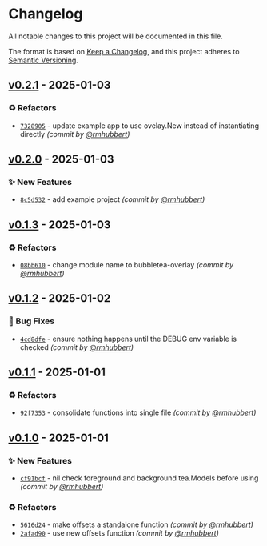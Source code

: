 # Changelog
All notable changes to this project will be documented in this file.

The format is based on [Keep a Changelog](https://keepachangelog.com/en/1.0.0/),
and this project adheres to [Semantic Versioning](https://semver.org/spec/v2.0.0.html).

## [v0.2.1] - 2025-01-03
### :recycle: Refactors
- [`7328905`](https://github.com/rmhubbert/bubbletea-overlay/commit/7328905dd01ae14f2204041a44bc1596f4374377) - update example app to use ovelay.New instead of instantiating directly *(commit by [@rmhubbert](https://github.com/rmhubbert))*


## [v0.2.0] - 2025-01-03
### :sparkles: New Features
- [`8c5d532`](https://github.com/rmhubbert/bubbletea-overlay/commit/8c5d53283915997fb03c37f970a4fb4c2ffe65e5) - add example project *(commit by [@rmhubbert](https://github.com/rmhubbert))*


## [v0.1.3] - 2025-01-03
### :recycle: Refactors
- [`08bb610`](https://github.com/rmhubbert/bubbletea-overlay/commit/08bb6105480106c7cfd4787cb1abdc3c491bdaac) - change module name to bubbletea-overlay *(commit by [@rmhubbert](https://github.com/rmhubbert))*


## [v0.1.2] - 2025-01-02
### :bug: Bug Fixes
- [`4cd8dfe`](https://github.com/rmhubbert/bubble-overlay/commit/4cd8dfe4b9f8759a69bea11bd65669fd772aaefe) - ensure nothing happens until the DEBUG env variable is checked *(commit by [@rmhubbert](https://github.com/rmhubbert))*


## [v0.1.1] - 2025-01-01
### :recycle: Refactors
- [`92f7353`](https://github.com/rmhubbert/bubble-overlay/commit/92f7353931f99bdbe6298fa2a0ecb657a98924b6) - consolidate functions into single file *(commit by [@rmhubbert](https://github.com/rmhubbert))*


## [v0.1.0] - 2025-01-01
### :sparkles: New Features
- [`cf91bcf`](https://github.com/rmhubbert/bubble-overlay/commit/cf91bcf393da1ecb84847e5a903398374a2a17a9) - nil check foreground and background tea.Models before using *(commit by [@rmhubbert](https://github.com/rmhubbert))*

### :recycle: Refactors
- [`5616d24`](https://github.com/rmhubbert/bubble-overlay/commit/5616d243ad2561e3aece3324280d1a684d3e7eaf) - make offsets a standalone function *(commit by [@rmhubbert](https://github.com/rmhubbert))*
- [`2afad90`](https://github.com/rmhubbert/bubble-overlay/commit/2afad9017a5c7abb7439f6f2672abb72293982b1) - use new offsets function *(commit by [@rmhubbert](https://github.com/rmhubbert))*

[v0.1.0]: https://github.com/rmhubbert/bubble-overlay/compare/v0.0.1...v0.1.0
[v0.1.1]: https://github.com/rmhubbert/bubble-overlay/compare/v0.1.0...v0.1.1
[v0.1.2]: https://github.com/rmhubbert/bubble-overlay/compare/v0.1.1...v0.1.2
[v0.1.3]: https://github.com/rmhubbert/bubbletea-overlay/compare/v0.1.2...v0.1.3
[v0.2.0]: https://github.com/rmhubbert/bubbletea-overlay/compare/v0.1.3...v0.2.0
[v0.2.1]: https://github.com/rmhubbert/bubbletea-overlay/compare/v0.2.0...v0.2.1
